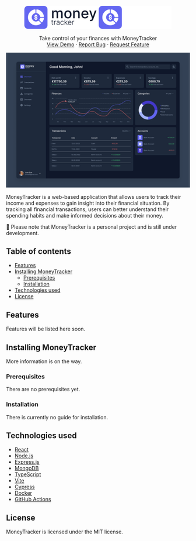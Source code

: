 <a name="readme-top"></a>

<div align="center">
  <img width="200" src="./docs/logo-light.svg#gh-light-mode-only" />
  <img width="200" src="./docs/logo-dark.svg#gh-dark-mode-only" />

  <p align="center">
    Take control of your finances with MoneyTracker
    <br />
    <a href="#">View Demo</a>
    ·
    <a href="#">Report Bug</a>
    ·
    <a href="#">Request Feature</a>
  </p>
</div>

![MoneyTracker Dashboard Mockup](./docs/mockup.png)

MoneyTracker is a web-based application that allows users to track their income and expenses to gain insight into their financial situation. By tracking all financial transactions, users can better understand their spending habits and make informed decisions about their money.

:construction: Please note that MoneyTracker is a personal project and is still under development.

## Table of contents
- [Features](#features)
- [Installing MoneyTracker](#installing-moneytracker)
  - [Prerequisites](#prerequisites)
  - [Installation](#installation)
- [Technologies used](#technologies-used)
- [License](#license)

## Features
Features will be listed here soon.

## Installing MoneyTracker
More information is on the way.

### Prerequisites
There are no prerequisites yet.

### Installation
There is currently no guide for installation.

## Technologies used
- [React](https://reactjs.org/)
- [Node.js](https://nodejs.org/)
- [Express.js](https://expressjs.com/)
- [MongoDB](https://www.mongodb.com/)
- [TypeScript](https://www.typescriptlang.org/)
- [Vite](https://vitejs.dev/)
- [Cypress](https://www.cypress.io/)
- [Docker](https://www.docker.com/)
- [GitHub Actions](https://github.com/features/actions)

## License
MoneyTracker is licensed under the MIT license.
